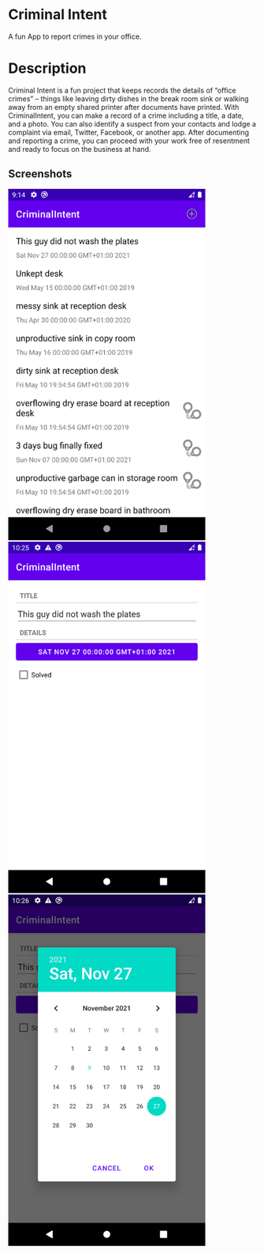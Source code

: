 # Criminal Intent

A fun App to report crimes in your office.

# Description

Criminal Intent is a fun project that keeps records the details of “office crimes” – things like leaving dirty dishes in the break room sink or walking away 
from an empty shared printer after documents have printed.
With CriminalIntent, you can make a record of a crime including a title, a date, and a photo. You can also identify a suspect from your contacts and lodge a complaint via email, Twitter, Facebook,
or another app. After documenting and reporting a crime, you can proceed with your work free of
resentment and ready to focus on the business at hand.

## Screenshots

<img src="FirstPicture.png" width=400>
<img src="SecondPicture.png" width=400>
<img src="ThirdPicture.png" width=400>
